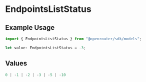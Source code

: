 # EndpointsListStatus

## Example Usage

```typescript
import { EndpointsListStatus } from "@openrouter/sdk/models";

let value: EndpointsListStatus = -3;
```

## Values

```typescript
0 | -1 | -2 | -3 | -5 | -10
```